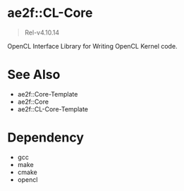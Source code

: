 # ae2f::CL-Core
> Rel-v4.10.14

OpenCL Interface Library for Writing OpenCL Kernel code.  

# See Also
- ae2f::Core-Template
- ae2f::Core
- ae2f::CL-Core-Template

# Dependency
- gcc
- make
- cmake
- opencl